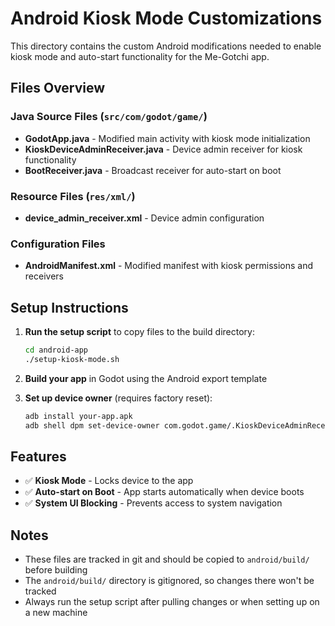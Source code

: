 # Android Kiosk Mode Customizations

This directory contains the custom Android modifications needed to enable kiosk mode and auto-start functionality for the Me-Gotchi app.

## Files Overview

### Java Source Files (`src/com/godot/game/`)
- **GodotApp.java** - Modified main activity with kiosk mode initialization
- **KioskDeviceAdminReceiver.java** - Device admin receiver for kiosk functionality
- **BootReceiver.java** - Broadcast receiver for auto-start on boot

### Resource Files (`res/xml/`)
- **device_admin_receiver.xml** - Device admin configuration

### Configuration Files
- **AndroidManifest.xml** - Modified manifest with kiosk permissions and receivers

## Setup Instructions

1. **Run the setup script** to copy files to the build directory:
   ```bash
   cd android-app
   ./setup-kiosk-mode.sh
   ```

2. **Build your app** in Godot using the Android export template

3. **Set up device owner** (requires factory reset):
   ```bash
   adb install your-app.apk
   adb shell dpm set-device-owner com.godot.game/.KioskDeviceAdminReceiver
   ```

## Features

- ✅ **Kiosk Mode** - Locks device to the app
- ✅ **Auto-start on Boot** - App starts automatically when device boots
- ✅ **System UI Blocking** - Prevents access to system navigation

## Notes

- These files are tracked in git and should be copied to `android/build/` before building
- The `android/build/` directory is gitignored, so changes there won't be tracked
- Always run the setup script after pulling changes or when setting up on a new machine 